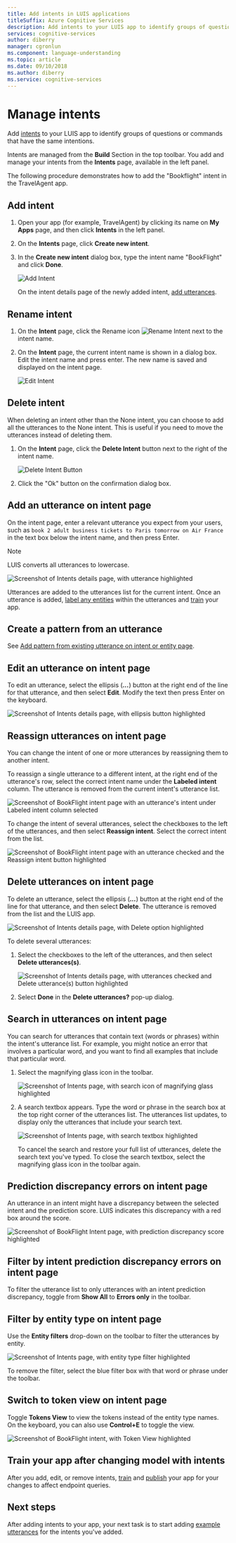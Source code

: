 ```yaml
---
title: Add intents in LUIS applications
titleSuffix: Azure Cognitive Services
description: Add intents to your LUIS app to identify groups of questions or commands that have the same intentions. 
services: cognitive-services
author: diberry
manager: cgronlun
ms.component: language-understanding
ms.topic: article
ms.date: 09/10/2018
ms.author: diberry
ms.service: cognitive-services
---
```


# Manage intents 
Add [intents](luis-concept-intent.md) to your LUIS app to identify groups of questions or commands that have the same intentions. 

Intents are managed from the **Build** Section in the top toolbar. You add and manage your intents from the **Intents** page, available in the left panel. 

The following procedure demonstrates how to add the "Bookflight" intent in the TravelAgent app.

## Add intent

1. Open your app (for example, TravelAgent) by clicking its name on **My Apps** page, and then click **Intents** in the left panel. 
2. On the **Intents** page, click **Create new intent**.

3. In the **Create new intent** dialog box, type the intent name "BookFlight" and click **Done**.

    ![Add Intent](./media/luis-how-to-add-intents/Addintent-dialogbox.png)

    On the intent details page of the newly added intent, [add utterances](#add-an-utterance-on-intent-page).

## Rename intent

1. On the **Intent** page, click the Rename icon ![Rename Intent](./media/luis-how-to-add-intents/Rename-Intent-btn.png) next to the intent name. 

2. On the **Intent** page, the current intent name is shown in a dialog box. Edit the intent name and press enter. The new name is saved and displayed on the intent page.

    ![Edit Intent](./media/luis-how-to-add-intents/EditIntent-dialogbox.png)

## Delete intent
When deleting an intent other than the None intent, you can choose to add all the utterances to the None intent. This is useful if you need to move the utterances instead of deleting them.   

1. On the **Intent** page, click the **Delete Intent** button next to the right of the intent name. 

    ![Delete Intent Button](./media/luis-how-to-add-intents/DeleteIntent.png)

2. Click the "Ok" button on the confirmation dialog box.

<!--
    TBD: waiting for confirmation about which delete dialog is going to be in //BUILD

    ![Delete Intent Dialog](./media/luis-how-to-add-intents/DeleteIntent-Confirmation.png)
-->


## Add an utterance on intent page

On the intent page, enter a relevant utterance you expect from your users, such as `book 2 adult business tickets to Paris tomorrow on Air France` in the text box below the intent name, and then press Enter. 
 
>[!NOTE]
>LUIS converts all utterances to lowercase.

![Screenshot of Intents details page, with utterance highlighted](./media/luis-how-to-add-intents/add-new-utterance-to-intent.png) 

Utterances are added to the utterances list for the current intent. Once an utterance is added, [label any entities](luis-how-to-add-example-utterances.md) within the utterances and [train](luis-how-to-train.md) your app. 

## Create a pattern from an utterance
See [Add pattern from existing utterance on intent or entity page](luis-how-to-model-intent-pattern.md#add-pattern-from-existing-utterance-on-intent-or-entity-page).

## Edit an utterance on intent page

To edit an utterance, select the ellipsis (***...***) button at the right end of the line for that utterance, and then select **Edit**. Modify the text then press Enter on the keyboard.

![Screenshot of Intents details page, with ellipsis button highlighted](./media/luis-how-to-add-intents/edit-utterance.png) 

## Reassign utterances on intent page
You can change the intent of one or more utterances by reassigning them to another intent. 

To reassign a single utterance to a different intent, at the right end of the utterance's row, select the correct intent name under the **Labeled intent** column. The utterance is removed from the current intent's utterance list. 

![Screenshot of BookFlight intent page with an utterance's intent under Labeled intent column selected](./media/luis-how-to-add-intents/reassign-1-utterance.png)

To change the intent of several utterances, select the checkboxes to the left of the utterances, and then select **Reassign intent**. Select the correct intent from the list.

![Screenshot of BookFlight intent page with an utterance checked and the Reassign intent button highlighted](./media/luis-how-to-add-intents/delete-several-utterances.png) 

## Delete utterances on intent page

To delete an utterance, select the ellipsis (***...***) button at the right end of the line for that utterance, and then select **Delete**. The utterance is removed from the list and the LUIS app.

![Screenshot of Intents details page, with Delete option highlighted](./media/luis-how-to-add-intents/delete-utterance-ddl.png)

To delete several utterances:

1. Select the checkboxes to the left of the utterances, and then select **Delete utterances(s)**. 

    ![Screenshot of Intents details page, with utterances checked and Delete utterance(s) button highlighted](./media/luis-how-to-add-intents/delete-several-utterances.png)

2. Select **Done** in the **Delete utterances?** pop-up dialog.

## Search in utterances on intent page
You can search for utterances that contain text (words or phrases) within the intent's utterance list. For example, you might notice an error that involves a particular word, and you want to find all examples that include that particular word. 

1. Select the magnifying glass icon in the toolbar.

    ![Screenshot of Intents page, with search icon of magnifying glass highlighted](./media/luis-how-to-add-intents/magnifying-glass.png)

2. A search textbox appears. Type the word or phrase in the search box at the top right corner of the utterances list. The utterances list updates, to display only the utterances that include your search text. 

    ![Screenshot of Intents page, with search textbox highlighted](./media/luis-how-to-add-intents/search-textbox.png)

    To cancel the search and restore your full list of utterances, delete the search text you've typed. To close the search textbox, select the magnifying glass icon in the toolbar again.

## Prediction discrepancy errors on intent page
An utterance in an intent might have a discrepancy between the selected intent and the prediction score. LUIS indicates this discrepancy with a red box around the score. 

![Screenshot of BookFlight Intent page, with prediction discrepancy score highlighted](./media/luis-how-to-add-intents/score-discrepancy.png) 

## Filter by intent prediction discrepancy errors on intent page
To filter the utterance list to only utterances with an intent prediction discrepancy, toggle from **Show All** to **Errors only** in the toolbar. 

## Filter by entity type on intent page
Use the **Entity filters** drop-down on the toolbar to filter the utterances by entity. 

![Screenshot of Intents page, with entity type filter highlighted](./media/luis-how-to-add-intents/filter-by-entities.png) 

To remove the filter, select the blue filter box with that word or phrase under the toolbar.  
<!-- TBD: waiting for ux fix - bug in ux of prebuit entity number -- when filtering by it, it doesn't show the list -->

## Switch to token view on intent page
Toggle **Tokens View** to view the tokens instead of the entity type names. On the keyboard, you can also use **Control+E** to toggle the view. 

![Screenshot of BookFlight intent, with Token View highlighted](./media/luis-how-to-add-intents/toggle-tokens-view.png)

## Train your app after changing model with intents
After you add, edit, or remove intents, [train](luis-how-to-train.md) and [publish](luis-how-to-publish-app.md) your app for your changes to affect endpoint queries. 

## Next steps

After adding intents to your app, your next task is to start adding [example utterances](luis-how-to-add-example-utterances.md) for the intents you've added. 
